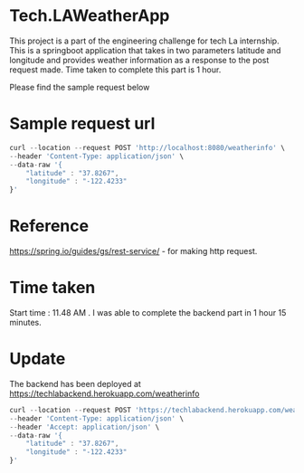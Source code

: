 # Tech.LAWeatherApp
This project is a part of the engineering challenge for tech La internship. This is a springboot application that takes in two parameters latitude and longitude and provides weather information as a response to the post request made. Time taken to complete this part is 1 hour. 

Please find the sample request below

# Sample request url 

```javascript
curl --location --request POST 'http://localhost:8080/weatherinfo' \
--header 'Content-Type: application/json' \
--data-raw '{
	"latitude" : "37.8267",
	"longitude" : "-122.4233"
}'
```

# Reference
https://spring.io/guides/gs/rest-service/ - for making http request.

# Time taken 
Start time : 11.48 AM . I was able to complete the backend part in 1 hour 15 minutes.

# Update

The backend has been deployed at https://techlabackend.herokuapp.com/weatherinfo

```javascript
curl --location --request POST 'https://techlabackend.herokuapp.com/weatherinfo' \
--header 'Content-Type: application/json' \
--header 'Accept: application/json' \
--data-raw '{
	"latitude" : "37.8267",
	"longitude" : "-122.4233"
}'
```

